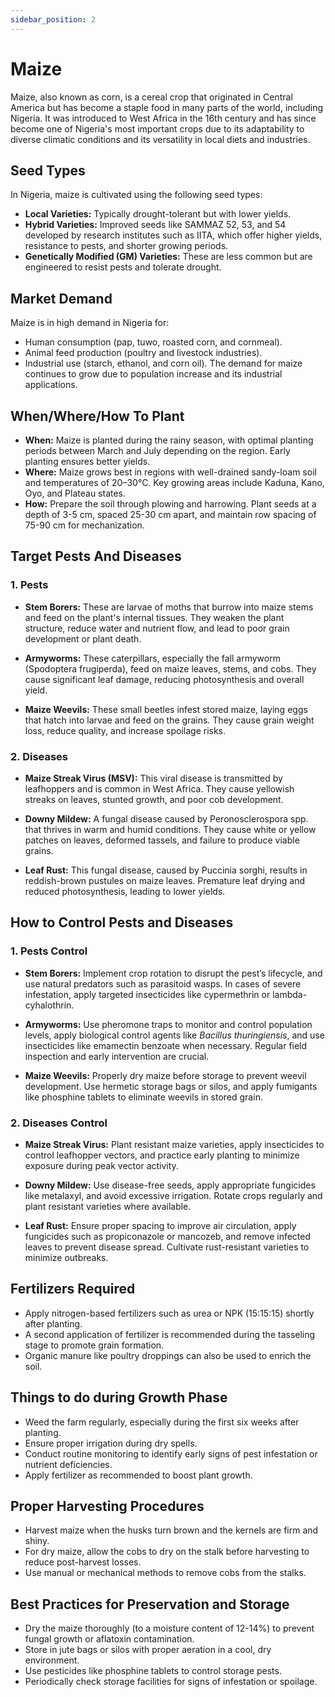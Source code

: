 ```yaml
---
sidebar_position: 2
---
```


# Maize

Maize, also known as corn, is a cereal crop that originated in Central America but has become a staple food in many parts of the world, including Nigeria. It was introduced to West Africa in the 16th century and has since become one of Nigeria's most important crops due to its adaptability to diverse climatic conditions and its versatility in local diets and industries.


## Seed Types

In Nigeria, maize is cultivated using the following seed types:

- **Local Varieties:** Typically drought-tolerant but with lower yields.
- **Hybrid Varieties:** Improved seeds like SAMMAZ 52, 53, and 54 developed by research institutes such as IITA, which offer higher yields, resistance to pests, and shorter growing periods.
- **Genetically Modified (GM) Varieties:** These are less common but are engineered to resist pests and tolerate drought.

## Market Demand

Maize is in high demand in Nigeria for:

- Human consumption (pap, tuwo, roasted corn, and cornmeal).
- Animal feed production (poultry and livestock industries).
- Industrial use (starch, ethanol, and corn oil).
The demand for maize continues to grow due to population increase and its industrial applications.

## When/Where/How To Plant
- **When:** Maize is planted during the rainy season, with optimal planting periods between March and July depending on the region. Early planting ensures better yields.
- **Where:** Maize grows best in regions with well-drained sandy-loam soil and temperatures of 20–30°C. Key growing areas include Kaduna, Kano, Oyo, and Plateau states.
- **How:** Prepare the soil through plowing and harrowing. Plant seeds at a depth of 3-5 cm, spaced 25-30 cm apart, and maintain row spacing of 75-90 cm for mechanization.

## Target Pests And Diseases
### 1. Pests

- **Stem Borers:**
These are larvae of moths that burrow into maize stems and feed on the plant's internal tissues. They weaken the plant structure, reduce water and nutrient flow, and lead to poor grain development or plant death.

- **Armyworms:**
These caterpillars, especially the fall armyworm (Spodoptera frugiperda), feed on maize leaves, stems, and cobs. They cause significant leaf damage, reducing photosynthesis and overall yield.

- **Maize Weevils:**
These small beetles infest stored maize, laying eggs that hatch into larvae and feed on the grains. They cause grain weight loss, reduce quality, and increase spoilage risks.

### 2. Diseases

- **Maize Streak Virus (MSV):**
This viral disease is transmitted by leafhoppers and is common in West Africa. They cause yellowish streaks on leaves, stunted growth, and poor cob development.

- **Downy Mildew:**
A fungal disease caused by Peronosclerospora spp. that thrives in warm and humid conditions. They cause white or yellow patches on leaves, deformed tassels, and failure to produce viable grains.

- **Leaf Rust:**
This fungal disease, caused by Puccinia sorghi, results in reddish-brown pustules on maize leaves. Premature leaf drying and reduced photosynthesis, leading to lower yields.

## How to Control Pests and Diseases
### 1. Pests Control
- **Stem Borers:**
Implement crop rotation to disrupt the pest’s lifecycle, and use natural predators such as parasitoid wasps. In cases of severe infestation, apply targeted insecticides like cypermethrin or lambda-cyhalothrin.

- **Armyworms:**
Use pheromone traps to monitor and control population levels, apply biological control agents like *Bacillus thuringiensis*, and use insecticides like emamectin benzoate when necessary. Regular field inspection and early intervention are crucial.

- **Maize Weevils:**
Properly dry maize before storage to prevent weevil development. Use hermetic storage bags or silos, and apply fumigants like phosphine tablets to eliminate weevils in stored grain.

### 2. Diseases Control
- **Maize Streak Virus:**
Plant resistant maize varieties, apply insecticides to control leafhopper vectors, and practice early planting to minimize exposure during peak vector activity.

- **Downy Mildew:**
Use disease-free seeds, apply appropriate fungicides like metalaxyl, and avoid excessive irrigation. Rotate crops regularly and plant resistant varieties where available.

- **Leaf Rust:**
Ensure proper spacing to improve air circulation, apply fungicides such as propiconazole or mancozeb, and remove infected leaves to prevent disease spread. Cultivate rust-resistant varieties to minimize outbreaks.

## Fertilizers Required
- Apply nitrogen-based fertilizers such as urea or NPK (15:15:15) shortly after planting.
- A second application of fertilizer is recommended during the tasseling stage to promote grain formation.
- Organic manure like poultry droppings can also be used to enrich the soil.

## Things to do during Growth Phase
- Weed the farm regularly, especially during the first six weeks after planting.
- Ensure proper irrigation during dry spells.
- Conduct routine monitoring to identify early signs of pest infestation or nutrient deficiencies.
- Apply fertilizer as recommended to boost plant growth.

## Proper Harvesting Procedures
- Harvest maize when the husks turn brown and the kernels are firm and shiny.
- For dry maize, allow the cobs to dry on the stalk before harvesting to reduce post-harvest losses.
- Use manual or mechanical methods to remove cobs from the stalks.

## Best Practices for Preservation and Storage
- Dry the maize thoroughly (to a moisture content of 12-14%) to prevent fungal growth or aflatoxin contamination.
- Store in jute bags or silos with proper aeration in a cool, dry environment.
- Use pesticides like phosphine tablets to control storage pests.
- Periodically check storage facilities for signs of infestation or spoilage.